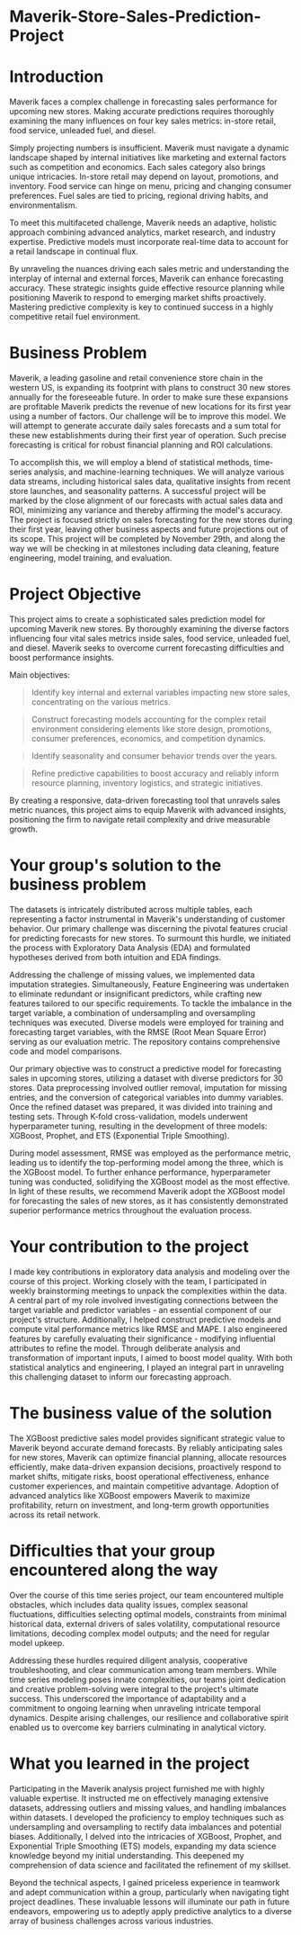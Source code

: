 # Maverik-Store-Sales-Prediction-Project

# Introduction

Maverik faces a complex challenge in forecasting sales performance for upcoming new stores. Making accurate predictions requires thoroughly examining the many influences on four key sales metrics: in-store retail, food service, unleaded fuel, and diesel. 

Simply projecting numbers is insufficient. Maverik must navigate a dynamic landscape shaped by internal initiatives like marketing and external factors such as competition and economics. Each sales category also brings unique intricacies. In-store retail may depend on layout, promotions, and inventory. Food service can hinge on menu, pricing and changing consumer preferences. Fuel sales are tied to pricing, regional driving habits, and environmentalism.

To meet this multifaceted challenge, Maverik needs an adaptive, holistic approach combining advanced analytics, market research, and industry expertise. Predictive models must incorporate real-time data to account for a retail landscape in continual flux. 

By unraveling the nuances driving each sales metric and understanding the interplay of internal and external forces, Maverik can enhance forecasting accuracy. These strategic insights guide effective resource planning while positioning Maverik to respond to emerging market shifts proactively. Mastering predictive complexity is key to continued success in a highly competitive retail fuel environment.

# Business Problem

Maverik, a leading gasoline and retail convenience store chain in the western US, is expanding its footprint with plans to construct 30 new stores annually for the foreseeable future. In order to make sure these expansions are profitable Maverik predicts the revenue of new locations for its first year using a number of factors. Our challenge will be to improve this model. We will attempt to generate accurate daily sales forecasts and a sum total for these new establishments during their first year of operation. Such precise forecasting is critical for robust financial planning and ROI calculations.

To accomplish this, we will employ a blend of statistical methods, time-series analysis, and machine-learning techniques. We will analyze various data streams, including historical sales data, qualitative insights from recent store launches, and seasonality patterns. A successful project will be marked by the close alignment of our forecasts with actual sales data and ROI, minimizing any variance and thereby affirming the model's accuracy. The project is focused strictly on sales forecasting for the new stores during their first year, leaving other business aspects and future projections out of its scope. This project will be completed by November 29th, and along the way we will be checking in at milestones including data cleaning, feature engineering, model training, and evaluation.

# Project Objective

This project aims to create a sophisticated sales prediction model for upcoming Maverik new stores. By thoroughly examining the diverse factors influencing four vital sales metrics inside sales, food service, unleaded fuel, and diesel. Maverik seeks to overcome current forecasting difficulties and boost performance insights.

Main objectives:

> Identify key internal and external variables impacting new store sales, concentrating on the various metrics. 

> Construct forecasting models accounting for the complex retail environment considering elements like store design, promotions, consumer preferences, economics, and competition dynamics.

> Identify seasonality and consumer behavior trends over the years.

> Refine predictive capabilities to boost accuracy and reliably inform resource planning, inventory logistics, and strategic initiatives. 

By creating a responsive, data-driven forecasting tool that unravels sales metric nuances, this project aims to equip Maverik with advanced insights, positioning the firm to navigate retail complexity and drive measurable growth.

# Your group's solution to the business problem

The datasets is intricately distributed across multiple tables, each representing a factor instrumental in Maverik's understanding of customer behavior. Our primary challenge was discerning the pivotal features crucial for predicting forecasts for new stores. To surmount this hurdle, we initiated the process with Exploratory Data Analysis (EDA) and formulated hypotheses derived from both intuition and EDA findings.

Addressing the challenge of missing values, we implemented data imputation strategies. Simultaneously, Feature Engineering was undertaken to eliminate redundant or insignificant predictors, while crafting new features tailored to our specific requirements. To tackle the imbalance in the target variable, a combination of undersampling and oversampling techniques was executed. Diverse models were employed for training and forecasting target variables, with the RMSE (Root Mean Square Error) serving as our evaluation metric. The repository contains comprehensive code and model comparisons.

Our primary objective was to construct a predictive model for forecasting sales in upcoming stores, utilizing a dataset with diverse predictors for 30 stores. Data preprocessing involved outlier removal, imputation for missing entries, and the conversion of categorical variables into dummy variables. Once the refined dataset was prepared, it was divided into training and testing sets. Through K-fold cross-validation, models underwent hyperparameter tuning, resulting in the development of three models: XGBoost, Prophet, and ETS (Exponential Triple Smoothing).

During model assessment, RMSE was employed as the performance metric, leading us to identify the top-performing model among the three, which is the XGBoost model. To further enhance performance, hyperparameter tuning was conducted, solidifying the XGBoost model as the most effective. In light of these results, we recommend Maverik adopt the XGBoost model for forecasting the sales of new stores, as it has consistently demonstrated superior performance metrics throughout the evaluation process.

# Your contribution to the project

I made key contributions in exploratory data analysis and modeling over the course of this project. Working closely with the team, I participated in weekly brainstorming meetings to unpack the complexities within the data. A central part of my role involved investigating connections between the target variable and predictor variables - an essential component of our project's structure. Additionally, I helped construct predictive models and compute vital performance metrics like RMSE and MAPE. I also engineered features by carefully evaluating their significance - modifying influential attributes to refine the model. Through deliberate analysis and transformation of important inputs, I aimed to boost model quality. With both statistical analytics and engineering, I played an integral part in unraveling this challenging dataset to inform our forecasting approach.

# The business value of the solution

The XGBoost predictive sales model provides significant strategic value to Maverik beyond accurate demand forecasts. By reliably anticipating sales for new stores, Maverik can optimize financial planning, allocate resources efficiently, make data-driven expansion decisions, proactively respond to market shifts, mitigate risks, boost operational effectiveness, enhance customer experiences, and maintain competitive advantage. Adoption of advanced analytics like XGBoost empowers Maverik to maximize profitability, return on investment, and long-term growth opportunities across its retail network.

# Difficulties that your group encountered along the way

Over the course of this time series project, our team encountered multiple obstacles, which includes data quality issues, complex seasonal fluctuations, difficulties selecting optimal models, constraints from minimal historical data, external drivers of sales volatility, computational resource limitations, decoding complex model outputs; and the need for regular model upkeep. 

Addressing these hurdles required diligent analysis, cooperative troubleshooting, and clear communication among team members. While time series modeling poses innate complexities, our teams joint dedication and creative problem-solving were integral to the project's ultimate success. This underscored the importance of adaptability and a commitment to ongoing learning when unraveling intricate temporal dynamics. Despite arising challenges, our resilience and collaborative spirit enabled us to overcome key barriers culminating in analytical victory.

# What you learned in the project

Participating in the Maverik analysis project furnished me with highly valuable expertise. It instructed me on effectively managing extensive datasets, addressing outliers and missing values, and handling imbalances within datasets. I developed the proficiency to employ techniques such as undersampling and oversampling to rectify data imbalances and potential biases. Additionally, I delved into the intricacies of XGBoost, Prophet, and Exponential Triple Smoothing (ETS) models, expanding my data science knowledge beyond my initial understanding. This deepened my comprehension of data science and facilitated the refinement of my skillset.

Beyond the technical aspects, I gained priceless experience in teamwork and adept communication within a group, particularly when navigating tight project deadlines. These invaluable lessons will illuminate our path in future endeavors, empowering us to adeptly apply predictive analytics to a diverse array of business challenges across various industries.


